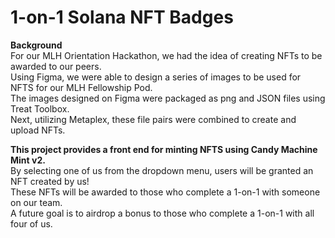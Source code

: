 # 1-on-1 Solana NFT Badges

**Background**    
For our MLH Orientation Hackathon, we had the idea of creating NFTs to be awarded to our peers.     
Using Figma, we were able to design a series of images to be used for NFTS for our MLH Fellowship Pod.    
The images designed on Figma were packaged as png and JSON files using Treat Toolbox.     
Next, utilizing Metaplex, these file pairs were combined to create and upload NFTs.        


**This project provides a front end for minting NFTS using Candy Machine Mint v2.**     
By selecting one of us from the dropdown menu, users will be granted an NFT created by us!    
These NFTs will be awarded to those who complete a 1-on-1 with someone on our team.    
A future goal is to airdrop a bonus to those who complete a 1-on-1 with all four of us.
